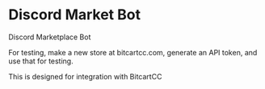# Discord Market Bot
 Discord Marketplace Bot

For testing, make a new store at bitcartcc.com, generate an API token, and use that for testing.

This is designed for integration with BitcartCC